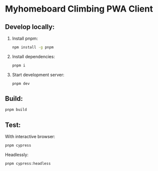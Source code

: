 # Myhomeboard Climbing PWA Client

## Develop locally:

1. Install pnpm:
   ```bash
   npm install -g pnpm
   ```

2. Install dependencies:
    ```bash
    pnpm i
    ```

3. Start development server:
    ```bash
    pnpm dev
    ```

## Build:

```bash
pnpm build
```

## Test:

With interactive browser:
```bash
pnpm cypress
```

Headlessly:
```bash
pnpm cypress:headless
```
